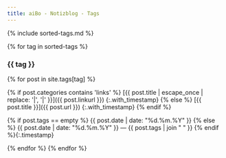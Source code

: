 ```yaml
---
title: aiBo - Notizblog - Tags
---
```

{% include sorted-tags.md %}

{% for tag in sorted-tags %}
### {{ tag }}

{% for post in site.tags[tag] %}

{% if post.categories contains 'links' %}
[{{ post.title | escape_once | replace: '|', '&#124;' }}]({{ post.linkurl }})
{:.with_timestamp}
{% else %}
[{{ post.title }}]({{ post.url }})
{:.with_timestamp}
{% endif %}

{% if post.tags == empty %}
{{ post.date | date: "%d.%m.%Y" }}
{% else %}
{{ post.date | date: "%d.%m.%Y" }}  —  {{ post.tags | join " " }}
{% endif %}{:.timestamp}

{% endfor %}
{% endfor %}
